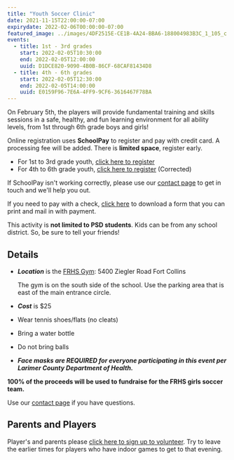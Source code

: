 ```yaml
---
title: "Youth Soccer Clinic"
date: 2021-11-15T22:00:00-07:00
expirydate: 2022-02-06T00:00:00-07:00
featured_image: ../images/4DF2515E-CE1B-4A24-BBA6-188004983B3C_1_105_c.jpeg
events:
  - title: 1st - 3rd grades
    start: 2022-02-05T10:30:00
    end: 2022-02-05T12:00:00
    uuid: D1DCE820-9090-4B0B-86CF-68CAF81434D8
  - title: 4th - 6th grades
    start: 2022-02-05T12:30:00
    end: 2022-02-05T14:00:00
    uuid: E0159F96-7E6A-4FF9-9CF6-3616467F78BA
---
```


On February 5th, the players will provide fundamental training and skills
sessions in a safe, healthy, and fun learning environment for all ability
levels, from 1st through 6th grade boys and girls!

<!--more-->

Online registration uses **SchoolPay** to register and pay with credit card. A
processing fee will be added. There is **limited space**, register early.

- For 1st to 3rd grade youth, [click here to register][Youth-Soccer-1-3]
- For 4th to 6th grade youth, [click here to register][Youth-Soccer-4-6] (Corrected)

If SchoolPay isn't working correctly, please use our [contact page] to get in
touch and we'll help you out.

If you need to pay with a check, [click here][paper form] to download a form that you can
print and mail in with payment.

This activity is **not limited to PSD students**. Kids can be from any school
district. So, be sure to tell your friends!

## Details

- ***Location*** is the [FRHS Gym][FRHS Gym]: 5400 Ziegler Road Fort Collins

    The gym is on the south side of the school. Use the parking area that is
    east of the main entrance circle.

- ***Cost*** is $25
- Wear tennis shoes/flats (no cleats)
- Bring a water bottle
- Do not bring balls
- ***Face masks are REQUIRED for everyone participating in this event per Larimer County Department of Health.***

**100% of the proceeds will be used to fundraise for the FRHS girls soccer team.**

Use our [contact page] if you have questions.

## Parents and Players

Player's and parents please [click here to sign up to volunteer][signup]. Try to
leave the earlier times for players who have indoor games to get to that
evening.

[FRHS Gym]: https://goo.gl/maps/kDu1omU5THFzXEAy6
[Youth-Soccer-1-3]: https://psdschools.schoolpay.com/link/FRHSYouthSoccer1st-3rd21-22
[Youth-Soccer-4-6]: https://psdschools.schoolpay.com/link/FRHSYouthSoccer4th-6th21-22
[paper form]: /files/2022-FRHS-Soccer-Clinic-Registration.pdf
[contact page]: /about/#contact
[signup]: https://www.signupgenius.com/go/70A054CABAA2DA31-youth
